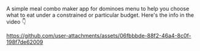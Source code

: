 A simple meal combo maker app for dominoes menu to help you choose what to eat under a constrained or particular budget.
Here's the info in the video 👇



https://github.com/user-attachments/assets/06fbbbde-88f2-46a4-8c0f-198f7de62009

